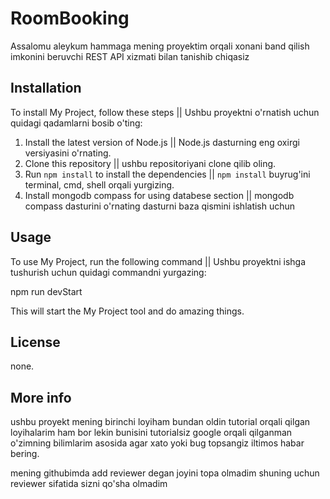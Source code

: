 # RoomBooking

Assalomu aleykum hammaga mening proyektim orqali xonani band qilish imkonini beruvchi REST API xizmati bilan tanishib chiqasiz

## Installation

To install My Project, follow these steps || Ushbu proyektni o'rnatish uchun quidagi qadamlarni bosib o'ting:

1. Install the latest version of Node.js || Node.js dasturning eng oxirgi versiyasini o'rnating.
2. Clone this repository || ushbu repositoriyani clone qilib oling.
3. Run `npm install` to install the dependencies || `npm install` buyrug'ini terminal, cmd, shell orqali yurgizing.
4. Install mongodb compass for using databese section || mongodb compass dasturini o'rnating dasturni baza qismini ishlatish uchun

## Usage

To use My Project, run the following command || Ushbu proyektni ishga tushurish uchun quidagi commandni yurgazing:

npm run devStart

This will start the My Project tool and do amazing things.

## License

none.
## More info
ushbu proyekt mening birinchi loyiham bundan oldin tutorial orqali qilgan loyihalarim ham bor lekin bunisini tutorialsiz google orqali  qilganman o'zimning bilimlarim asosida agar xato yoki bug topsangiz iltimos habar bering.

mening githubimda add reviewer degan joyini topa olmadim shuning uchun reviewer sifatida sizni qo'sha olmadim
